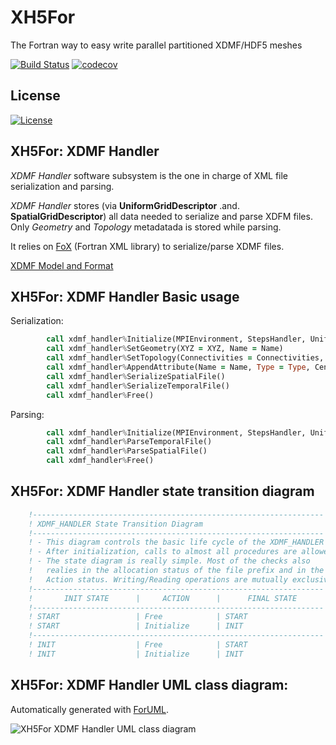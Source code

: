 # XH5For
The Fortran way to easy write parallel partitioned XDMF/HDF5 meshes

[![Build Status](https://travis-ci.org/victorsndvg/XH5For.svg?branch=master)](https://travis-ci.org/victorsndvg/XH5For)
[![codecov](https://codecov.io/gh/victorsndvg/XH5For/branch/master/graph/badge.svg)](https://codecov.io/gh/victorsndvg/XH5For)

## License

[![License](https://img.shields.io/badge/license-GNU%20LESSER%20GENERAL%20PUBLIC%20LICENSE%20v3%2C%20LGPLv3-red.svg)](http://www.gnu.org/licenses/lgpl-3.0.txt)

## XH5For: XDMF Handler 

*XDMF Handler* software subsystem is the one in charge of XML file serialization and parsing. 

*XDMF Handler* stores (via **UniformGridDescriptor** .and. **SpatialGridDescriptor**) all data needed to serialize and parse XDFM files. Only *Geometry* and *Topology* metadatada is stored while parsing.

It relies on [FoX](https://github.com/andreww/fox) (Fortran XML library) to serialize/parse XDMF files.

[XDMF Model and Format](http://www.xdmf.org/index.php/XDMF_Model_and_Format)

## XH5For: XDMF Handler Basic usage

Serialization:

```fortran
        call xdmf_handler%Initialize(MPIEnvironment, StepsHandler, UniformGridDescriptor, SpatialGridDescriptor, FilePrefix, Action)
        call xdmf_handler%SetGeometry(XYZ = XYZ, Name = Name)
        call xdmf_handler%SetTopology(Connectivities = Connectivities, Name = Name)
        call xdmf_handler%AppendAttribute(Name = Name, Type = Type, Center = Center, Attribute = Values)
        call xdmf_handler%SerializeSpatialFile()
        call xdmf_handler%SerializeTemporalFile()
        call xdmf_handler%Free()
```

Parsing:

```fortran
        call xdmf_handler%Initialize(MPIEnvironment, StepsHandler, UniformGridDescriptor, SpatialGridDescriptor, FilePrefix, Action)
        call xdmf_handler%ParseTemporalFile()
        call xdmf_handler%ParseSpatialFile()
        call xdmf_handler%Free()
```

## XH5For: XDMF Handler state transition diagram

```fortran
    !-----------------------------------------------------------------
    ! XDMF_HANDLER State Transition Diagram
    !-----------------------------------------------------------------
    ! - This diagram controls the basic life cycle of the XDMF_HANDLER
    ! - After initialization, calls to almost all procedures are allowed
    ! - The state diagram is really simple. Most of the checks also
    !   realies in the allocation status of the file prefix and in the 
    !   Action status. Writing/Reading operations are mutually exclusive
    !----------------------------------------------------------------- 
    !       INIT STATE      |     ACTION      |      FINAL STATE
    !----------------------------------------------------------------- 
    ! START                 | Free            | START
    ! START                 | Initialize      | INIT
    !----------------------------------------------------------------- 
    ! INIT                  | Free            | START
    ! INIT                  | Initialize      | INIT
```

## XH5For: XDMF Handler UML class diagram:
Automatically generated with [ForUML](http://research.te.psu.ac.th/aziz/foruml.htm).

![XH5For XDMF Handler UML class diagram](https://github.com/victorsndvg/XH5For/tree/master/media/XH5For_xdmf_handler_UML.svg "XH5For XDMF Handler UML class diagram")

